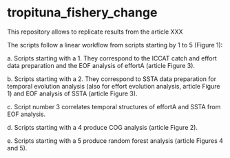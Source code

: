 # tropituna_fishery_change

This repository allows to replicate results from the article XXX

The scripts follow a linear workflow from scripts starting by 1 to 5 (Figure 1):

  a. Scripts starting with a 1. They correspond to the ICCAT catch and effort data
  preparation and the EOF analysis of effortA (article Figure 3).

  b. Scripts starting with a 2. They correspond to SSTA data preparation for temporal
  evolution analysis (also for effort evolution analysis, article Figure 1) and EOF
  analysis of SSTA (article Figure 3).

  c. Script number 3 correlates temporal structures of effortA and SSTA from EOF
  analysis.

  d. Scripts starting with a 4 produce COG analysis (article Figure 2).

  e. Scripts starting with a 5 produce random forest analysis (article Figures 4 and 5).



